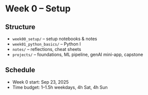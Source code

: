 # Week 0 – Setup
## Structure
- `week00_setup/` – setup notebooks & notes
- `week01_python_basics/` – Python I
- `notes/` – reflections, cheat sheets
- `projects/` – foundations, ML pipeline, genAI mini-app, capstone

## Schedule
- Week 0 start: Sep 23, 2025
- Time budget: 1–1.5h weekdays, 4h Sat, 4h Sun

